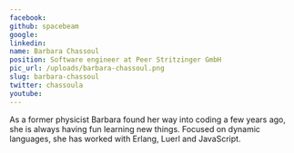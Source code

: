 ```yaml
---
facebook: 
github: spacebeam
google: 
linkedin: 
name: Barbara Chassoul
position: Software engineer at Peer Stritzinger GmbH
pic_url: /uploads/barbara-chassoul.png
slug: barbara-chassoul
twitter: chassoula
youtube: 
---
```

<p>As a former physicist Barbara found her way into coding a few years ago, she is always having fun learning new things. Focused on dynamic languages, she has worked with Erlang, Luerl and JavaScript.</p>

